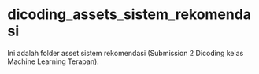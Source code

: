 # dicoding_assets_sistem_rekomendasi
Ini adalah folder asset sistem rekomendasi (Submission 2 Dicoding kelas Machine Learning Terapan).
